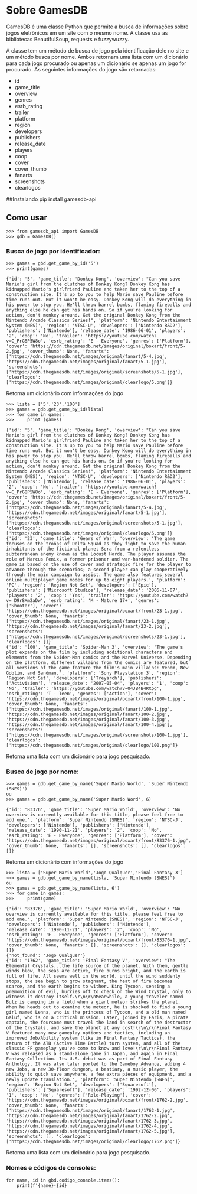 # Sobre GamesDB

GamesDB é uma classe Python que permite a busca de informações sobre jogos eletrônicos em um site com o mesmo nome. A classe usa as bibliotecas BeautifulSoup, requests e fuzzywuzzy.

A classe tem um método de busca de jogo pela identificação dele no site e um método busca por nome. Ambos retornam uma lista com um dicionário para cada jogo procurado ou apenas um dicionário se apenas um jogo for procurado. As seguintes informações do jogo são retornadas:

- id
- game_title
- overview
- genres
- esrb_rating
- trailer
- platform
- region
- developers
- publishers
- release_date
- players
- coop
- cover
- cover_thumb
- fanarts
- screenshots
- clearlogos

##Instalando
    pip install gamesdb-api

## Como usar

    >>> from gamesdb_api import GamesDB
    >>> gdb = GamesDB()
    
### Busca de jogo por identificador:

    >>> games = gbd.get_game_by_id('5')
    >>> print(games)

    {'id': '5', 'game_title': 'Donkey Kong', 'overview': "Can you save Mario's girl from the clutches of Donkey Kong? Donkey Kong has kidnapped Mario's girlfriend Pauline and taken her to the top of a construction site. It's up to you to help Mario save Pauline before time runs out. But it won't be easy. Donkey Kong will do everything in his power to stop you. He'll throw barrel bombs, flaming fireballs and anything else he can get his hands on. So if you're looking for action, don't monkey around. Get the original Donkey Kong from the Nintendo Arcade Classics Series!", 'platform': 'Nintendo Entertainment System (NES)', 'region': 'NTSC-U', 'developers': ['Nintendo R&D2'], 'publishers': ['Nintendo'], 'release_date': '1986-06-01', 'players': '2', 'coop': 'No', 'trailer': 'https://youtube.com/watch?v=C_PrG8P5W8o', 'esrb_rating': 'E - Everyone', 'genres': ['Platform'], 'cover': 'https://cdn.thegamesdb.net/images/original/boxart/front/5-2.jpg', 'cover_thumb': None, 'fanarts': ['https://cdn.thegamesdb.net/images/original/fanart/5-4.jpg', 'https://cdn.thegamesdb.net/images/original/fanart/5-1.jpg'], 'screenshots': ['https://cdn.thegamesdb.net/images/original/screenshots/5-1.jpg'], 'clearlogos': ['https://cdn.thegamesdb.net/images/original/clearlogo/5.png']}
Retorna um dicionário com informações do jogo 

    >>> lista = ['5','23','100']
    >>> games = gdb.get_game_by_id(lista)
    >>> for game in games:
    >>>     print (games)

    {'id': '5', 'game_title': 'Donkey Kong', 'overview': "Can you save Mario's girl from the clutches of Donkey Kong? Donkey Kong has kidnapped Mario's girlfriend Pauline and taken her to the top of a construction site. It's up to you to help Mario save Pauline before time runs out. But it won't be easy. Donkey Kong will do everything in his power to stop you. He'll throw barrel bombs, flaming fireballs and anything else he can get his hands on. So if you're looking for action, don't monkey around. Get the original Donkey Kong from the Nintendo Arcade Classics Series!", 'platform': 'Nintendo Entertainment System (NES)', 'region': 'NTSC-U', 'developers': ['Nintendo R&D2'], 'publishers': ['Nintendo'], 'release_date': '1986-06-01', 'players': '2', 'coop': 'No', 'trailer': 'https://youtube.com/watch?v=C_PrG8P5W8o', 'esrb_rating': 'E - Everyone', 'genres': ['Platform'], 'cover': 'https://cdn.thegamesdb.net/images/original/boxart/front/5-2.jpg', 'cover_thumb': None, 'fanarts': ['https://cdn.thegamesdb.net/images/original/fanart/5-4.jpg', 'https://cdn.thegamesdb.net/images/original/fanart/5-1.jpg'], 'screenshots': ['https://cdn.thegamesdb.net/images/original/screenshots/5-1.jpg'], 'clearlogos': ['https://cdn.thegamesdb.net/images/original/clearlogo/5.png']}
    {'id': '23', 'game_title': 'Gears of War', 'overview': 'The game focuses on the troops of Delta Squad as they fight to save the human inhabitants of the fictional planet Sera from a relentless subterranean enemy known as the Locust Horde. The player assumes the role of Marcus Fenix, a former prisoner and war-hardened soldier. The game is based on the use of cover and strategic fire for the player to advance through the scenarios; a second player can play cooperatively through the main campaign to assist. The game also features several online multiplayer game modes for up to eight players.', 'platform': 'PC', 'region': 'Region Not Set', 'developers': ['Epic'], 'publishers': ['Microsoft Studios'], 'release_date': '2006-11-07', 'players': '2', 'coop': 'Yes', 'trailer': 'https://youtube.com/watch?v=_D9r8Xm2aDw', 'esrb_rating': 'M - Mature 17+', 'genres': ['Shooter'], 'cover': 'https://cdn.thegamesdb.net/images/original/boxart/front/23-1.jpg', 'cover_thumb': None, 'fanarts': ['https://cdn.thegamesdb.net/images/original/fanart/23-1.jpg', 'https://cdn.thegamesdb.net/images/original/fanart/23-2.jpg'], 'screenshots': ['https://cdn.thegamesdb.net/images/original/screenshots/23-1.jpg'], 'clearlogos': []}
    {'id': '100', 'game_title': 'Spider-Man 3', 'overview': "The game's plot expands on the film by including additional characters and elements from the Spider-Man comics and the Marvel Universe. Depending on the platform, different villains from the comics are featured, but all versions of the game feature the film's main villains: Venom, New Goblin, and Sandman.", 'platform': 'Sony Playstation 3', 'region': 'Region Not Set', 'developers': ['Treyarch'], 'publishers': ['Activision'], 'release_date': '2007-05-04', 'players': '1', 'coop': 'No', 'trailer': 'https://youtube.com/watch?v=O4JB4B4RXpg', 'esrb_rating': 'T - Teen', 'genres': ['Action'], 'cover': 'https://cdn.thegamesdb.net/images/original/boxart/front/100-1.jpg', 'cover_thumb': None, 'fanarts': ['https://cdn.thegamesdb.net/images/original/fanart/100-1.jpg', 'https://cdn.thegamesdb.net/images/original/fanart/100-2.jpg', 'https://cdn.thegamesdb.net/images/original/fanart/100-3.jpg', 'https://cdn.thegamesdb.net/images/original/fanart/100-4.jpg'], 'screenshots': ['https://cdn.thegamesdb.net/images/original/screenshots/100-1.jpg'], 'clearlogos': ['https://cdn.thegamesdb.net/images/original/clearlogo/100.png']}
    
Retorna uma lista com um dicionário para jogo pesquisado.


### Busca de jogo por nome:

    >>> games = gdb.get_game_by_name('Super Mario World', 'Super Nintendo (SNES)')
    ou
    >>> games = gdb.get_game_by_name('Super Mario Word', 6)

    {'id': '83376', 'game_title': 'Super Mario World', 'overview': 'No overview is currently available for this title, please feel free to add one.', 'platform': 'Super Nintendo (SNES)', 'region': 'NTSC-J', 'developers': ['Nintendo'], 'publishers': ['Nintendo'], 'release_date': '1990-11-21', 'players': '2', 'coop': 'No', 'esrb_rating': 'E - Everyone', 'genres': ['Platform'], 'cover': 'https://cdn.thegamesdb.net/images/original/boxart/front/83376-1.jpg', 'cover_thumb': None, 'fanarts': [], 'screenshots': [], 'clearlogos': []}
Retorna um dicionário com informações do jogo 

    >>> lista = ['Super Mario World','Jogo Qualquer','Final Fantasy 3']
    >>> games = gdb.get_game_by_name(lista, 'Super Nintendo (SNES)')
    ou
    >>> games = gdb.get_game_by_name(lista, 6')
    >>> for game in games:
    >>>     print(game)    

    {'id': '83376', 'game_title': 'Super Mario World', 'overview': 'No overview is currently available for this title, please feel free to add one.', 'platform': 'Super Nintendo (SNES)', 'region': 'NTSC-J', 'developers': ['Nintendo'], 'publishers': ['Nintendo'], 'release_date': '1990-11-21', 'players': '2', 'coop': 'No', 'esrb_rating': 'E - Everyone', 'genres': ['Platform'], 'cover': 'https://cdn.thegamesdb.net/images/original/boxart/front/83376-1.jpg', 'cover_thumb': None, 'fanarts': [], 'screenshots': [], 'clearlogos': []}
    {'not_found': 'Jogo Qualquer'}
    {'id': '1762', 'game_title': 'Final Fantasy V', 'overview': "The Elemental Crystals...the life source of the planet. With them, gentle winds blow, the seas are active, fire burns bright, and the earth is full of life. All seems well in the world, until the wind suddenly stops, the sea begin to grow stagnant, the heat of fire becomes scarce, and the earth begins to wither. King Tycoon, sensing a premonition of evil, hurries off to check on the Wind Crystal, only to witness it destroy itself.\r\n\r\nMeanwhile, a young traveler named Butz is camping in a field when a giant meteor strikes the planet. When he heads out to examine the meteor, he is shocked to find a young girl named Lenna, who is the princess of Tycoon, and a old man named Galuf, who is on a critical mission. Later, joined by Faris, a pirate captain, the foursome must travel the land in search of the destructor of the Crystals, and save the planet at any cost!\r\n\r\nFinal Fantasy V featured many new gameplay options and tactics, including an improved Job/Ability system (like in Final Fantasy Tactics), the return of the ATB (Active Time Battle) turn system, and all of the classic FF gameplay you've come to know and love!\r\n\r\nFinal Fantasy V was released as a stand-alone game in Japan, and again in Final Fantasy Collection. Its U.S. debut was as part of Final Fantasy Anthology. It was also later ported to the Gameboy Advance, adding 4 new Jobs, a new 30-floor dungeon, a bestiary, a music player, the ability to quick save anywhere, a few extra pieces of equipment, and a newly update translation.", 'platform': 'Super Nintendo (SNES)', 'region': 'Region Not Set', 'developers': ['Squaresoft'], 'publishers': ['Squaresoft'], 'release_date': '1992-12-06', 'players': '1', 'coop': 'No', 'genres': ['Role-Playing'], 'cover': 'https://cdn.thegamesdb.net/images/original/boxart/front/1762-2.jpg', 'cover_thumb': None, 'fanarts': ['https://cdn.thegamesdb.net/images/original/fanart/1762-1.jpg', 'https://cdn.thegamesdb.net/images/original/fanart/1762-2.jpg', 'https://cdn.thegamesdb.net/images/original/fanart/1762-3.jpg', 'https://cdn.thegamesdb.net/images/original/fanart/1762-4.jpg', 'https://cdn.thegamesdb.net/images/original/fanart/1762-5.jpg'], 'screenshots': [], 'clearlogos': ['https://cdn.thegamesdb.net/images/original/clearlogo/1762.png']}


    
Retorna uma lista com um dicionário para jogo pesquisado.

### Nomes e códigos de consoles:

    for name, id in gbd.codigo_console.items():
	    print(f'{name}-{id}
